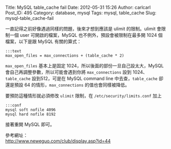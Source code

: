 Title: MySQL table_cache fail
Date: 2012-05-31 15:26
Author: carlcarl
Post_ID: 495
Category: database, mysql
Tags: mysql, table_cache
Slug: mysql-table_cache-fail

一直記得之前好像遇過同樣的問題，後來才想到應該是 ulimit 的限制。ulimit
會限制一個 user 可開啟的檔案，MySQL 也不例外，預設會被限制在最多開 1024
個檔案，以下是跟 MySQL 有關的算式：

	:::text
	max_open_files = max_connections + (table_cache * 2)

`max_open_files` 基本上是固定 1024，所以後面的部份一旦自己設太大，MySQL
會自己再調整參數，所以可能會遇到你將 `max_connections` 設到
1024、`table_cache` 設到512，可是在 MySQL command line
中去查，`table_cache` 卻還是預設 64 的情形，`max_connections`
的值也會同樣被降低。

要預防這種情形就必須修改 `ulimit` 限制，在 `/etc/security/limits.conf` 加上

	:::conf
	mysql soft nofile 4096
    mysql hard nofile 8192

接著重開 MySQL 即可。

參考網址：  
<http://www.neweguo.com/club/display.asp?id=44>
